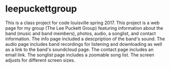 # leepuckettgroup
This is a class project for code louisville spring 2017.
This project is a web page for my group (The Lee Puckett Group) featuring information about the band (music and band members), photos, audio, a songlist, and contact information.  The info page included a descpription of the band's sound.  The audio page includes band recordings for listening and downloading as well as a link to the band's soundcloud page.  The contact page includes an email link.  The songlist page includes a zoomable song list.  The screen adjusts for different screen sizes.   
